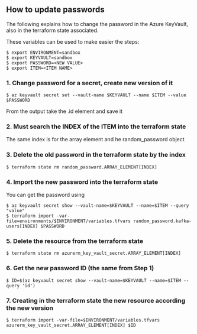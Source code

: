 
## How to update passwords

The following explains how to change the password in the Azure KeyVault, also in the terraform state associated.

These variables can be used to make easier the steps:
```
$ export ENVIRONMENT=sandbox
$ export KEYVAULT=sandbox
$ export PASSWORD=<NEW VALUE>
$ export ITEM=<ITEM NAME>
``` 
### 1. Change password for a secret, create new version of it    
```
$ az keyvault secret set --vault-name $KEYVAULT --name $ITEM --value $PASSWORD
```
From the output take the .id element and save it

### 2. Must search the INDEX of the ITEM into the terraform state 

The same index is for the array element and he random_password object

### 3. Delete the old password in the terraform state by the index
```
$ terraform state rm random_password.ARRAY_ELEMENT[INDEX]
```
### 4. Import the new password into the terraform state 

You can get the password using
```
$ az keyvault secret show --vault-name=$KEYVAULT --name=$ITEM --query "value"
$ terraform import -var-file=environments/$ENVIRONMENT/variables.tfvars random_password.kafka-users[INDEX] $PASSWORD
```
### 5. Delete the resource from the terraform state
```
$ terraform state rm azurerm_key_vault_secret.ARRAY_ELEMENT[INDEX]
```
### 6. Get the new password ID (the same from Step 1)
```
$ ID=$(az keyvault secret show --vault-name=$KEYVAULT --name=$ITEM --query 'id')
```
### 7. Creating in the terraform state the new resource according the new version
```
$ terraform import -var-file=$ENVIRONMENT/variables.tfvars azurerm_key_vault_secret.ARRAY_ELEMENT[INDEX] $ID
```